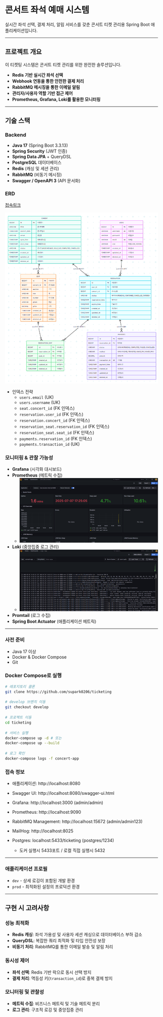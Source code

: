 # 콘서트 좌석 예매 시스템

실시간 좌석 선택, 결제 처리, 알림 서비스를 갖춘 콘서트 티켓 관리용 Spring Boot 애플리케이션입니다.

---

## 프로젝트 개요

이 티켓팅 시스템은 콘서트 티켓 관리를 위한 완전한 솔루션입니다.

- **Redis 기반 실시간 좌석 선택**
- **Webhook 연동을 통한 안전한 결제 처리**
- **RabbitMQ 메시징을 통한 이메일 알림**
- **관리자/사용자 역할 기반 접근 제어**
- **Prometheus, Grafana, Loki를 활용한 모니터링**

---

## 기술 스택

### Backend

- **Java 17** (Spring Boot 3.3.13)
- **Spring Security** (JWT 인증)
- **Spring Data JPA** + QueryDSL
- **PostgreSQL** 데이터베이스
- **Redis** (캐싱 및 세션 관리)
- **RabbitMQ** (비동기 메시징)
- **Swagger / OpenAPI 3** (API 문서화)

### ERD

[접속링크](https://www.mermaidchart.com/app/projects/093e7a54-fdfe-49ac-8b92-fa9a9385b74e/diagrams/2638dfd7-99af-45af-8113-4f173a5c27ff/share/invite/eyJhbGciOiJIUzI1NiIsInR5cCI6IkpXVCJ9.eyJkb2N1bWVudElEIjoiMjYzOGRmZDctOTlhZi00NWFmLTgxMTMtNGYxNzNhNWMyN2ZmIiwiYWNjZXNzIjoiRWRpdCIsImlhdCI6MTc1MTg4MTMwMn0.V7sdDuy6ubOGtdwBRsLD8fyPYEvSlljGiwG27A7MwV8)

![img.png](image/img.png)

- 인덱스 전략
  - `users.email` (UK)
  - `users.username` (UK)
  - `seat.concert_id` (FK 인덱스)
  - `reservation.user_id` (FK 인덱스)
  - `reservation.concert_id` (FK 인덱스)
  - `reservation_seat.reservation_id` (FK 인덱스)
  - `reservation_seat.seat_id` (FK 인덱스)
  - `payments.reservation_id` (FK 인덱스)
  - `payments.transaction_id` (UK)


### 모니터링 & 관찰 가능성
- **Grafana** (시각화 대시보드)
- **Prometheus** (메트릭 수집)
  - ![img_2.png](image/img_2.png)
- **Loki** (중앙집중 로그 관리)
  - ![img_1.png](image/img_1.png)
- **Promtail** (로그 수집)
- **Spring Boot Actuator** (애플리케이션 메트릭)

---

### 사전 준비

- Java 17 이상
- Docker & Docker Compose
- Git

### Docker Compose로 실행

   ```bash
   # 레포지토리 클론
   git clone https://github.com/supark0206/ticketing
   
   # develop 브랜치 이동
   git checkout develop
   
   # 프로젝트 이동
   cd ticketing
   
   # 서비스 실행
   docker-compose up -d # 또는
   docker-compose up --build
   
   # 로그 확인
   docker-compose logs -f concert-app
   ```

### 접속 정보

- 애플리케이션: http://localhost:8080

- Swagger UI: http://localhost:8080/swagger-ui.html

- Grafana: http://localhost:3000 (admin/admin)

- Prometheus: http://localhost:9090

- RabbitMQ Management: http://localhost:15672 (admin/admin123)

- MailHog: http://localhost:8025

- Postgres: localhost:5433/ticketing (postgres/1234)
  - 도커 실행시 5433포트 / 로컬 직접 실행시 5432

---

### 애플리케이션 프로필
- `dev` - 상세 로깅이 포함된 개발 환경
- `prod` - 최적화된 설정의 프로덕션 환경

---

## 구현 시 고려사항

### 성능 최적화
- **Redis 캐싱**: 좌석 가용성 및 사용자 세션 캐싱으로 데이터베이스 부하 감소
- **QueryDSL**: 복잡한 쿼리 최적화 및 타입 안전성 보장
- **비동기 처리**: RabbitMQ를 통한 이메일 발송 및 알림 처리

### 동시성 제어
- **좌석 선택**: Redis 기반 락으로 동시 선택 방지
- **결제 처리**: 멱등성 키(`transaction_id`)로 중복 결제 방지

### 모니터링 및 관찰성
- **메트릭 수집**: 비즈니스 메트릭 및 기술 메트릭 분리
- **로그 관리**: 구조적 로깅 및 중앙집중 관리


